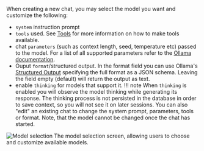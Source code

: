 When creating a new chat, you may select the model you want and customize the following:

- `system` instruction prompt
- `tools` used. See [Tools](tools/index.md) for more information on how to make tools available.
- chat `parameters` (such as context length, seed, temperature etc) passed to the model. For a list of all supported parameters refer to the [Ollama documentation](https://github.com/ollama/ollama/blob/main/docs/modelfile.md#valid-parameters-and-values).
- Ouput `format`/structured output. In the format field you can use Ollama's [Structured Output](https://ollama.com/blog/structured-outputs) specifying the full format as a JSON schema. Leaving the field empty (default) will return the output as text.
- enable `thinking` for models that support it.
!!! note
    When `thinking` is enabled you will observe the model thinking while generating its response. The thinking process is not persisted in the database in order to save context, so you will not see it on later sessions.
You can also "edit" an existing chat to change the system prompt, parameters, tools or format. Note, that the model cannot be changed once the chat has started.

![Model selection](./img/customizations.png)
The model selection screen, allowing users to choose and customize available models.
